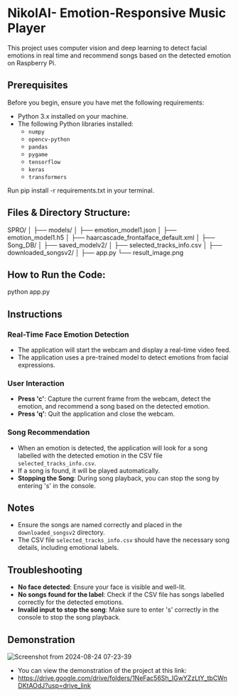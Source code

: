 # NikolAI- Emotion-Responsive Music Player

This project uses computer vision and deep learning to detect facial emotions in real time and recommend songs based on the detected emotion on Raspberry Pi.

## Prerequisites

Before you begin, ensure you have met the following requirements:

- Python 3.x installed on your machine.
- The following Python libraries installed:
  - `numpy`
  - `opencv-python`
  - `pandas`
  - `pygame`
  - `tensorflow`
  - `keras`
  - `transformers`

Run pip install -r requirements.txt in your terminal.

## Files & Directory Structure:

SPRO/
│
├── models/
│   ├── emotion_model1.json
│   ├── emotion_model1.h5
│   ├── haarcascade_frontalface_default.xml
│
├── Song_DB/
│   ├── saved_modelv2/
│   ├── selected_tracks_info.csv
│   ├── downloaded_songsv2/
│
├── app.py
└── result_image.png

## How to Run the Code:

python app.py

## Instructions

### Real-Time Face Emotion Detection

- The application will start the webcam and display a real-time video feed.
- The application uses a pre-trained model to detect emotions from facial expressions.

### User Interaction

- **Press 'c'**: Capture the current frame from the webcam, detect the emotion, and recommend a song based on the detected emotion.
- **Press 'q'**: Quit the application and close the webcam.

### Song Recommendation

- When an emotion is detected, the application will look for a song labelled with the detected emotion in the CSV file `selected_tracks_info.csv`.
- If a song is found, it will be played automatically.
- **Stopping the Song**: During song playback, you can stop the song by entering 's' in the console.

## Notes

- Ensure the songs are named correctly and placed in the `downloaded_songsv2` directory.
- The CSV file `selected_tracks_info.csv` should have the necessary song details, including emotional labels.

## Troubleshooting

- **No face detected**: Ensure your face is visible and well-lit.
- **No songs found for the label**: Check if the CSV file has songs labelled correctly for the detected emotions.
- **Invalid input to stop the song**: Make sure to enter 's' correctly in the console to stop the song playback.

## Demonstration

![Screenshot from 2024-08-24 07-23-39](https://github.com/user-attachments/assets/765dddc7-1030-436f-b6eb-cb5b698969a2)

- You can view the demonstration of the project at this link:
- https://drive.google.com/drive/folders/1NeFac56Sh_IGwYZzLtY_tbCWnDKtAOdJ?usp=drive_link



